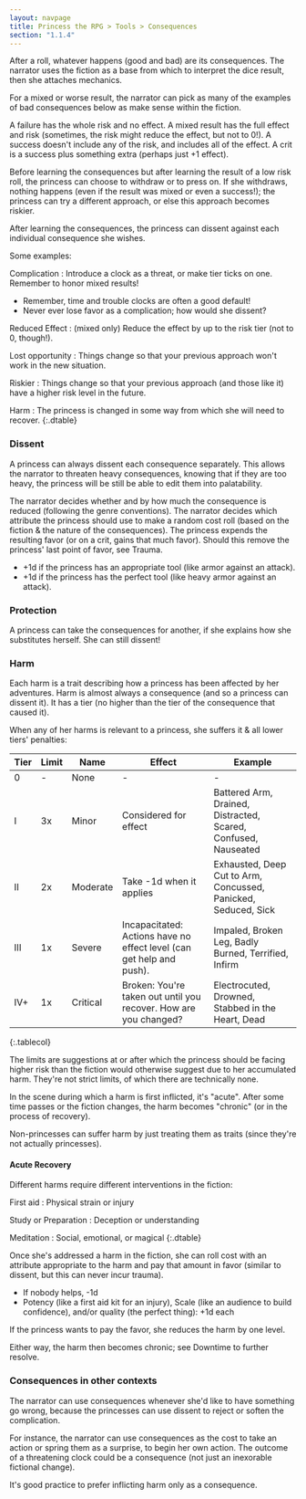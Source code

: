 ```yaml
---
layout: navpage
title: Princess the RPG > Tools > Consequences
section: "1.1.4"
---
```


After a roll, whatever happens (good and bad) are its consequences.
The narrator uses the fiction as a base from which to interpret the dice result, then she attaches mechanics.

For a mixed or worse result, the narrator can pick as many of the examples of bad consequences below as make sense within the fiction.

A failure has the whole risk and no effect.
A mixed result has the full effect and risk (sometimes, the risk might reduce the effect, but not to 0!).
A success doesn't include any of the risk, and includes all of the effect.
A crit is a success plus something extra (perhaps just +1 effect).

Before learning the consequences but after learning the result of a low risk roll, the princess can choose to withdraw or to press on.
If she withdraws, nothing happens (even if the result was mixed or even a success!); the princess can try a different approach, or else this approach becomes riskier.

After learning the consequences, the princess can dissent against each individual consequence she wishes.

Some examples:

Complication
: Introduce a clock as a threat, or make tier ticks on one. Remember to honor mixed results!
  * Remember, time and trouble clocks are often a good default!
  * Never ever lose favor as a complication; how would she dissent?

Reduced Effect
: (mixed only) Reduce the effect by up to the risk tier (not to 0, though!).

Lost opportunity
: Things change so that your previous approach won't work in the new situation.

Riskier
: Things change so that your previous approach (and those like it) have a higher risk level in the future.

Harm
: The princess is changed in some way from which she will need to recover.
{:.dtable}

### Dissent

A princess can always dissent each consequence separately.
This allows the narrator to threaten heavy consequences, knowing that if they are too heavy, the princess will be still be able to edit them into palatability.

The narrator decides whether and by how much the consequence is reduced (following the genre conventions).
The narrator decides which attribute the princess should use to make a random cost roll (based on the fiction & the nature of the consequences).
The princess expends the resulting favor (or on a crit, gains that much favor).
Should this remove the princess' last point of favor, see Trauma.

* +1d if the princess has an appropriate tool (like armor against an attack).
* +1d if the princess has the perfect tool (like heavy armor against an attack).

### Protection

A princess can take the consequences for another, if she explains how she substitutes herself.
She can still dissent!

### Harm

Each harm is a trait describing how a princess has been affected by her adventures.
Harm is almost always a consequence (and so a princess can dissent it).
It has a tier (no higher than the tier of the consequence that caused it).

When any of her harms is relevant to a princess, she suffers it & all lower tiers' penalties:

| Tier | Limit | Name | Effect | Example |
|------|-------|------|--------|---------|
| 0    | -     | None | -      | -       |
| I    | 3x    | Minor | Considered for effect | Battered Arm, Drained, Distracted, Scared, Confused, Nauseated |
| II   | 2x    | Moderate | Take -1d when it applies | Exhausted, Deep Cut to Arm, Concussed, Panicked, Seduced, Sick |
| III  | 1x    | Severe | Incapacitated: Actions have no effect level (can get help and push). | Impaled, Broken Leg, Badly Burned, Terrified, Infirm |
| IV+  | 1x    | Critical | Broken: You're taken out until you recover. How are you changed? | Electrocuted, Drowned, Stabbed in the Heart, Dead |
{:.tablecol}

The limits are suggestions at or after which the princess should be facing higher risk than the fiction would otherwise suggest due to her accumulated harm. They're not strict limits, of which there are technically none.

In the scene during which a harm is first inflicted, it's "acute".
After some time passes or the fiction changes, the harm becomes "chronic" (or in the process of recovery).

Non-princesses can suffer harm by just treating them as traits (since they're not actually princesses).

#### Acute Recovery

Different harms require different interventions in the fiction:

First aid
: Physical strain or injury

Study or Preparation
: Deception or understanding

Meditation
: Social, emotional, or magical
{:.dtable}

Once she's addressed a harm in the fiction, she can roll cost with an attribute appropriate to the harm and pay that amount in favor (similar to dissent, but this can never incur trauma).
* If nobody helps, -1d
* Potency (like a first aid kit for an injury), Scale (like an audience to build confidence), and/or quality (the perfect thing): +1d each

If the princess wants to pay the favor, she reduces the harm by one level.

Either way, the harm then becomes chronic; see Downtime to further resolve.

### Consequences in other contexts

The narrator can use consequences whenever she'd like to have something go wrong, because the princesses can use dissent to reject or soften the complication.

For instance, the narrator can use consequences as the cost to take an action or spring them as a surprise, to begin her own action.
The outcome of a threatening clock could be a consequence (not just an inexorable fictional change).

It's good practice to prefer inflicting harm only as a consequence.